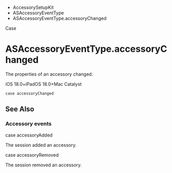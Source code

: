 

- AccessorySetupKit
- ASAccessoryEventType
-  ASAccessoryEventType.accessoryChanged 

Case

# ASAccessoryEventType.accessoryChanged

The properties of an accessory changed.

iOS 18.0+iPadOS 18.0+Mac Catalyst

``` source
case accessoryChanged
```

## See Also

### Accessory events

case accessoryAdded

The session added an accessory.

case accessoryRemoved

The session removed an accessory.

